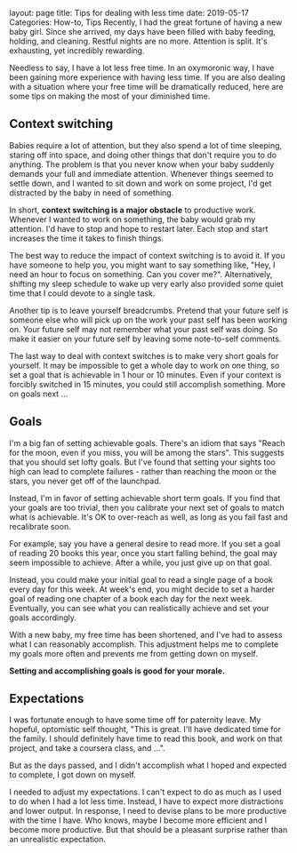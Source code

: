 layout: page
title: Tips for dealing with less time
date: 2019-05-17
Categories: How-to, Tips
Recently, I had the great fortune of having a new baby girl. Since she arrived, my days have been filled with baby feeding, holding, and cleaning. Restful nights are no more. Attention is split. It's exhausting, yet incredibly rewarding.

Needless to say, I have a lot less free time. In an oxymoronic way, I have been gaining more experience with having less time. If you are also dealing with a situation where your free time will be dramatically reduced, here are some tips on making the most of your diminished time. 

## Context switching
Babies require a lot of attention, but they also spend a lot of time sleeping, staring off into space, and doing other things that don't require you to do anything. The problem is that you never know when your baby suddenly demands your full and immediate attention. Whenever things seemed to settle down, and I wanted to sit down and work on some project, I'd get distracted by the baby in need of something.

In short, **context switching is a major obstacle** to productive work. Whenever I wanted to work on something, the baby would grab my attention. I'd have to stop and hope to restart later. Each stop and start increases the time it takes to finish things. 

The best way to reduce the impact of context switching is to avoid it. If you have someone to help you, you might want to say something like, "Hey, I need an hour to focus on something. Can you cover me?". Alternatively, shifting my sleep schedule to wake up very early also provided some quiet time that I could devote to a single task.

Another tip is to leave yourself breadcrumbs. Pretend that your future self is someone else who will pick up on the work your past self has been working on. Your future self may not remember what your past self was doing. So make it easier on your future self by leaving some note-to-self comments.

The last way to deal with context switches is to make very short goals for yourself. It may be impossible to get a whole day to work on one thing, so set a goal that is achievable in 1 hour or 10 minutes. Even if your context is forcibly switched in 15 minutes, you could still accomplish something. More on goals next ...

## Goals
I'm a big fan of setting achievable goals. There's an idiom that says "Reach for the moon, even if you miss, you will be among the stars". This suggests that you should set lofty goals. But I've found that setting your sights too high can lead to complete failures - rather than reaching the moon or the stars, you never get off of the launchpad.

Instead, I'm in favor of setting achievable short term goals. If you find that your goals are too trivial, then you calibrate your next set of goals to match what is achievable. It's OK to over-reach as well, as long as you fail fast and recalibrate soon.  

For example, say you have a general desire to read more. If you set a goal of reading 20 books this year, once you start falling behind, the goal may seem impossible to achieve. After a while, you just give up on that goal.

Instead, you could make your initial goal to read a single page of a book every day for this week. At week's end, you might decide to set a harder goal of reading one chapter of a book each day for the next week. Eventually, you can see what you can realistically achieve and set your goals accordingly. 

With a new baby, my free time has been shortened, and I've had to assess what I can reasonably accomplish. This adjustment helps me to complete my goals more often and prevents me from getting down on myself. 

**Setting and accomplishing goals is good for your morale.**

## Expectations
I was fortunate enough to have some time off for paternity leave. My hopeful, optomistic self thought, "This is great. I'll have dedicated time for the family. I should definitely have time to read this book, and work on that project, and take a coursera class, and ...". 

But as the days passed, and I didn't accomplish what I hoped and expected to complete, I got down on myself.

I needed to adjust my expectations. I can't expect to do as much as I used to do when I had a lot less time. Instead, I have to expect more distractions and lower output. In response, I need to devise plans to be more productive with the time I have. Who knows, maybe I become more efficient and I become more productive. But that should be a pleasant surprise rather than an unrealistic expectation.
